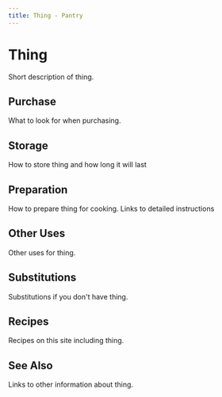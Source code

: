```yaml
---
title: Thing - Pantry
---
```


# Thing

Short description of thing.

## Purchase

What to look for when purchasing.

## Storage

How to store thing and how long it will last

## Preparation

How to prepare thing for cooking. Links to detailed instructions

## Other Uses

Other uses for thing.

## Substitutions

Substitutions if you don't have thing.

## Recipes

Recipes on this site including thing.

## See Also

Links to other information about thing.

